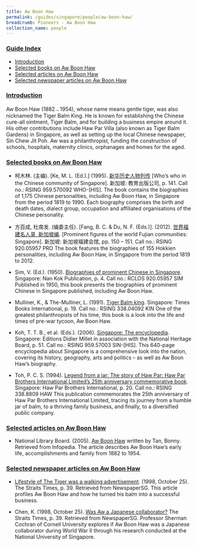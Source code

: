 ```yaml
---
title: Aw Boon Haw
permalink: /guides/singapore/people/aw-boon-haw/
breadcrumb: Pioneers - Aw Boon Haw
collection_name: people
---
```




### <u>Guide Index</u>

* [Introduction](#introduction)
* [Selected books on Aw Boon Haw](#selected-books-on-aw-boon-haw)
* [Selected articles on Aw Boon Haw](#selected-articles-on-aw-boon-haw)
* [Selected newspaper articles on Aw Boon Haw](#selected-newspaper-articles-on-aw-boon-haw)


### <u>Introduction</u>

Aw Boon Haw (1882﹘1954), whose name means gentle tiger, was also nicknamed the Tiger Balm King. He is known for establishing the Chinese cure-all ointment, Tiger Balm, and for building a business empire around it. His other contributions include Haw Par Villa (also known as Tiger Balm Gardens) in Singapore, as well as setting up the local Chinese newspaper, Sin Chew Jit Poh. Aw was a philanthropist, funding the construction of schools, hospitals, maternity clinics, orphanages and homes for the aged.

 

### <u>Selected books on Aw Boon Haw</u>

* 柯木林. (主编). [Ke, M. L. (Ed.).] (1995). [新华历史人物列传](http://eservice.nlb.gov.sg/item_holding_s.aspx?bid=84500628) [Who’s who in the Chinese community of Singapore]. 新加坡: 教育出版公司, p. 141.
Call no.: RSING 959.570092 WHO-\[HIS\].
The book contains the biographies of 1,175 Chinese personalities, including Aw Boon Haw, in Singapore from the period 1819 to 1990. Each biography comprises the birth and death dates, dialect group, occupation and affiliated organisations of the Chinese personality.


* 方百成, 杜南发. (编委主任). [Fang, B. C. & Du, N. F. (Eds.)]. (2012). [世界福建名人录, 新加坡编](http://eservice.nlb.gov.sg/item_holding_s.aspx?bid=200125706). [Prominent figures of the world Fujian communities: Singapore]. 新加坡: 新加坡福建会馆, pp. 150 – 151.
Call no.: RSING 920.05957 PRO
The book features the biographies of 155 Hokkien personalities, including Aw Boon Haw, in Singapore from the period 1819 to 2012.


* Sim, V. (Ed.). (1950). [Biographies of prominent Chinese in Singapore](http://eservice.nlb.gov.sg/item_holding_s.aspx?bid=4983065). Singapore: Nan Kok Publication, p. 4.
Call no.: RCLOS 920.05957 SIM
Published in 1950, this book presents the biographies of prominent Chinese in Singapore published, including Aw Boon Haw.


* Mulliner, K., & The-Mulliner, L. (1991). [Tiger Balm king](http://eservice.nlb.gov.sg/item_holding_s.aspx?bid=84559822). Singapore: Times Books International, p. 19.
Call no.: RSING 338.04092 KIN
One of the greatest philanthropists of his time, this book is a look into the life and times of pre-war tycoon, Aw Boon Haw.


* Koh, T. T. B., et al. (Eds.). (2006). [Singapore: The encyclopedia](http://eservice.nlb.gov.sg/item_holding_s.aspx?bid=12768833). Singapore: Editions Didier Millet in association with the National Heritage Board, p. 51.
Call no.: RSING 959.57003 SIN-\[HIS\].
This 640-page encyclopedia about Singapore is a comprehensive look into the nation, covering its history, geography, arts and politics – as well as Aw Boon Haw’s biography.


* Toh, P. C. S. (1994). [Legend from a jar: The story of Haw Par: Haw Par Brothers International Limited’s 25th anniversary commemorative book](http://eservice.nlb.gov.sg/item_holding_s.aspx?bid=7201626). Singapore: Haw Par Brothers International, p. 20.
Call no.: RSING 338.8809 HAW
This publication commemorates the 25th anniversary of Haw Par Brothers International Limited, tracing its journey from a humble jar of balm, to a thriving family business, and finally, to a diversified public company.


### <u>Selected articles on Aw Boon Haw</u>

* National Library Board. (2005). [Aw Boon Haw](http://eresources.nlb.gov.sg/infopedia/articles/SIP_789_2004-12-23.html) written by Tan, Bonny. Retrieved from Infopedia.
The article describes Aw Boon Haw’s early life, accomplishments and family from 1882 to 1954.


### <u>Selected newspaper articles on Aw Boon Haw</u>

* [Lifestyle of The Tiger was a walking advertisement](http://eresources.nlb.gov.sg/newspapers/Digitised/Article/straitstimes19981025.2.56.4.aspx). (1998, October 25). The Straits Times, p. 39.  Retrieved from NewspaperSG.
This article profiles Aw Boon Haw and how he turned his balm into a successful business.


* Chen, K. (1998, October 25). [Was Aw a Japanese collaborator?](http://eresources.nlb.gov.sg/newspapers/Digitised/Article/straitstimes19981025.2.56.3.aspx) The Straits Times, p. 39. Retrieved from NewspaperSG.
Professor Sherman Cochran of Cornell University explores if Aw Boon Haw was a Japanese collaborator during World War II through his research conducted at the National University of Singapore.